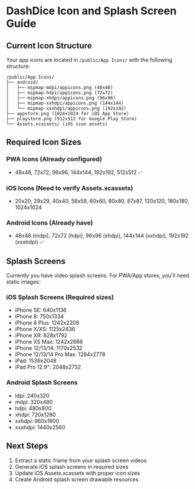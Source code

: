 # DashDice Icon and Splash Screen Guide

## Current Icon Structure
Your app icons are located in `/public/App Icons/` with the following structure:

```
/public/App Icons/
├── android/
│   ├── mipmap-mdpi/appicons.png (48x48)
│   ├── mipmap-hdpi/appicons.png (72x72)
│   ├── mipmap-xhdpi/appicons.png (96x96)
│   ├── mipmap-xxhdpi/appicons.png (144x144)
│   └── mipmap-xxxhdpi/appicons.png (192x192)
├── appstore.png (1024x1024 for iOS App Store)
├── playstore.png (512x512 for Google Play Store)
└── Assets.xcassets/ (iOS icon assets)
```

## Required Icon Sizes

### PWA Icons (Already configured)
- 48x48, 72x72, 96x96, 144x144, 192x192, 512x512 ✅

### iOS Icons (Need to verify Assets.xcassets)
- 20x20, 29x29, 40x40, 58x58, 60x60, 80x80, 87x87, 120x120, 180x180, 1024x1024

### Android Icons (Already have)
- 48x48 (mdpi), 72x72 (hdpi), 96x96 (xhdpi), 144x144 (xxhdpi), 192x192 (xxxhdpi) ✅

## Splash Screens
Currently you have video splash screens. For PWA/App stores, you'll need static images:

### iOS Splash Screens (Required sizes)
- iPhone SE: 640x1136
- iPhone 8: 750x1334  
- iPhone 8 Plus: 1242x2208
- iPhone X/XS: 1125x2436
- iPhone XR: 828x1792
- iPhone XS Max: 1242x2688
- iPhone 12/13/14: 1170x2532
- iPhone 12/13/14 Pro Max: 1284x2778
- iPad: 1536x2048
- iPad Pro 12.9": 2048x2732

### Android Splash Screens
- ldpi: 240x320
- mdpi: 320x480
- hdpi: 480x800
- xhdpi: 720x1280
- xxhdpi: 960x1600
- xxxhdpi: 1440x2560

## Next Steps
1. Extract a static frame from your splash screen videos
2. Generate iOS splash screens in required sizes
3. Update iOS Assets.xcassets with proper icon sizes
4. Create Android splash screen drawable resources